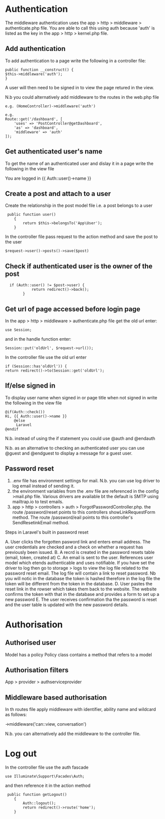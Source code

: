 Authentication
==============
The middleware authentication uses the app > http > middleware > authenticate.php file. You are able to call this using auth because 'auth' is listed as the key in the
app > http > kernel.php file.

Add authentication
------------------
To add authentication to a page write the following in a controller file:

```
public function __construct() {
$this->middleware('auth');
}
```

A user will then need to be signed in to view the page retured in the view.

N.b you could alternatively add middleware to the routes in the web.php file

```
e.g. (HomeController)->middleware('auth')
```

```
e.g. 
Route::get('/dashboard', [
    'uses' => 'PostController@getDashboard',
    'as' => 'dashboard',
    'middleware' => 'auth'
]);
```

Get authenticated user's name
-------------------------------

To get the name of an authenticated user and dislay it in a page write the following in the view file

<p>You are logged in {{ Auth::user()->name }} </p>

Create a post and attach to a user
-----------------------------------------
Create the relationship in the post model file i.e. a post belongs to a user

```
 public function user()
    {
        return $this->belongsTo('App\User');
    }
 ```
 In the controller file pass request to the action method and save the post to the user
 
```
$request->user()->posts()->save($post)
```

Check if authenticated user is the owner of the post
-----------------------------------------------------

```
  if (Auth::user() != $post->user) {
            return redirect()->back();
        }
```

Get url of page accessed before login page
-------------------------------------------

In the app > http > middleware > authenticate.php file get the old url enter:
```
use Session;
```
and in the handle function enter:
```
Session::put('oldUrl', $request->url());
```
In the controller file use the old url enter

```
if (Session::has'oldUrl')) {
return redirect()->to(Session::get('oldUrl');
```

If/else signed in
------------------
To display user name when signed in or page title when not signed in write the following in the view file

```
@if(Auth::check())
Hi, {{ Auth::user()->name }}
    @else
     Laravel
@endif
```

N.b. instead of using the if statement you could use @auth and @endauth

N.b. as an alternative to checking an authenticated user you can use @guest and @endguest to display a message for a guest user.

Password reset
---------------

1. .env file has environment settings for mail. N.b. you can use log driver to log email instead of sending it.
2. the environment variables from the .env file are referenced in the config >mail.php file. Various drivers are available bt the default is SMTP using mailtrap.io to 
test emails.
3. app > http > controllers > auth > ForgotPasswordController.php. the route /password/reset points to this controllers showLinkRequestForm method.
The route /password/eail points to this controller's SendResetinkEmail method.

Steps in Laravel's built in password reset

A. User clicks the forgotten pasword link and enters email address. The user credentials are checked and a check on whether a request has previously been issued.
B. A recrd is created in the password resets table (email, token, created at)
C. An email is sent to the user.  References user model which etends authenticable and uses notifiable. 
If you have set the driver to log then go to storage > logs to view the log file related to the password reset email.  The log file
will contain a link to reset password.  Nb you will notic in the database the token is hashed therefore in the log file the token will be different from the token in the 
database.
D. User pastes the reset link in the rowser which takes them back to the website.  The website confirms the token with that in the database and provides a form to 
set up a new password
E. The user receives confirmation tha the password is reset and the user table is updated with the new password details.

Authorisation
==============

Authorised user
----------------
Model has a policy
Policy class contains a method that refers to a model

Authorisation filters
----------------------

App > provider > authserviceprovider

Middleware based authorisation
-----------------------------------

In th routes file apply middleware with identifier, ability name and wildcard as follows:

->middleware('can::view, conversation')

N.b. you can alternatively add the middleware to the controller file.

Log out
========

In the controller file use the auth fascade 

```
use Illuminate\Support\Facades\Auth;
```

and then reference it in the action method

```
 public function getLogout()
    {
        Auth::logout();
        return redirect()->route('home');
    }
```

